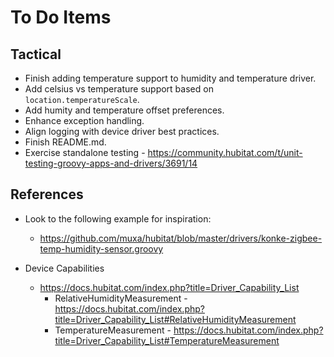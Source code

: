 # To Do Items

## Tactical

* Finish adding temperature support to humidity and temperature driver.
* Add celsius vs temperature support based on `location.temperatureScale`.
* Add humity and temperature offset preferences.
* Enhance exception handling.
* Align logging with device driver best practices.
* Finish README.md.
* Exercise standalone testing - https://community.hubitat.com/t/unit-testing-groovy-apps-and-drivers/3691/14

## References

* Look to the following example for inspiration:
  * https://github.com/muxa/hubitat/blob/master/drivers/konke-zigbee-temp-humidity-sensor.groovy

* Device Capabilities
  * https://docs.hubitat.com/index.php?title=Driver_Capability_List
    * RelativeHumidityMeasurement - https://docs.hubitat.com/index.php?title=Driver_Capability_List#RelativeHumidityMeasurement
    * TemperatureMeasurement - https://docs.hubitat.com/index.php?title=Driver_Capability_List#TemperatureMeasurement